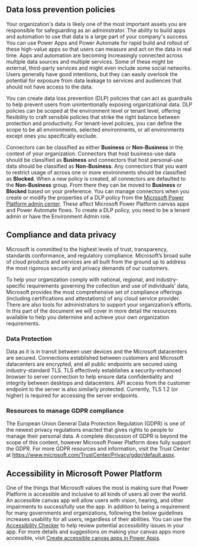 ## Data loss prevention policies

Your organization's data is likely one of the most important assets you are
responsible for safeguarding as an administrator. The ability to build apps and
automation to use that data is a large part of your company's success. You can
use Power Apps and Power Automate for rapid build and rollout of these
high-value apps so that users can measure and act on the data in real time. Apps
and automation are becoming increasingly connected across multiple data sources
and multiple services. Some of these might be external, third-party services and
might even include some social networks. Users generally have good intentions,
but they can easily overlook the potential for exposure from data leakage to
services and audiences that should not have access to the data.

You can create data loss prevention (DLP) policies that can act as guardrails to
help prevent users from unintentionally exposing organizational data. DLP
policies can be scoped at the environment level or tenant level, offering
flexibility to craft sensible policies that strike the right balance between
protection and productivity. For tenant-level policies, you can define the scope
to be all environments, selected environments, or all environments except ones
you specifically exclude.

Connectors can be classified as either **Business** or **Non-Business** in the
context of your organization. Connectors that host business-use data should be
classified as **Business** and connectors that host personal-use data should be
classified as **Non-Business**. Any connectors that you want to restrict usage
of across one or more environments should be classified as **Blocked**. When a
new policy is created, all connectors are defaulted to the **Non-Business**
group. From there they can be moved to **Business** or **Blocked** based on your
preference. You can manage connectors when you create or modify the properties
of a DLP policy from the [Microsoft Power Platform admin
center](https://admin.powerplatform.microsoft.com/). These affect Microsoft Power Platform
canvas apps and Power Automate flows. To create a DLP policy, you need to be
a tenant admin or have the Environment Admin role.

## Compliance and data privacy

Microsoft is committed to the highest levels of trust, transparency, standards
conformance, and regulatory compliance. Microsoft’s broad suite of cloud
products and services are all built from the ground up to address the most
rigorous security and privacy demands of our customers.

To help your organization comply with national, regional, and industry-specific
requirements governing the collection and use of individuals’ data, Microsoft
provides the most comprehensive set of compliance offerings (including
certifications and attestations) of any cloud service provider. There are also
tools for administrators to support your organization’s efforts. In this part of
the document we will cover in more detail the resources available to help you
determine and achieve your own organization requirements.

### Data Protection

Data as it is in transit between user devices and the Microsoft datacenters are
secured. Connections established between customers and Microsoft datacenters are
encrypted, and all public endpoints are secured using industry-standard TLS. TLS
effectively establishes a security-enhanced browser to server connection to help
ensure data confidentiality and integrity between desktops and datacenters. API
access from the customer endpoint to the server is also similarly protected.
Currently, TLS 1.2 (or higher) is required for accessing the server endpoints.

### Resources to manage GDPR compliance

The European Union General Data Protection Regulation (GDPR) is one of the
newest privacy regulations enacted that gives rights to people to manage their
personal data. A complete discussion of GDPR is beyond the scope of this
content, however Microsoft Power Platform does fully support the GDPR. For more GDPR
resources and information, visit the Trust Center
at <https://www.microsoft.com/TrustCenter/Privacy/gdpr/default.aspx>.

## Accessibility in Microsoft Power Platform

One of the things that Microsoft values the most is making sure that Power
Platform is accessible and inclusive to all kinds of users all over the world.
An accessible canvas app will allow users with vision, hearing, and other
impairments to successfully use the app. In addition to being a requirement for
many governments and organizations, following the below guidelines increases
usability for all users, regardless of their abilities. You can use
the [Accessibility Checker](/powerapps/maker/canvas-apps/accessibility-checker) to
help review potential accessibility issues in your app. For more details and
suggestions on making your canvas apps more accessible, visit
[Create accessible canvas apps in Power Apps](/powerapps/maker/canvas-apps/accessible-apps).
